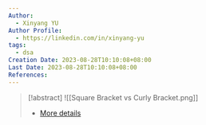 ```yaml
---
Author:
  - Xinyang YU
Author Profile:
  - https://linkedin.com/in/xinyang-yu
tags:
  - dsa
Creation Date: 2023-08-28T10:10:08+08:00
Last Date: 2023-08-28T10:10:08+08:00
References:
---
```


>[!abstract]
>![[Square Bracket vs Curly Bracket.png]]
>- [More details](https://www.math.utah.edu/online/1010/intervals/)
